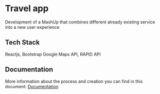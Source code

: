 
# Travel app

Development of a MashUp that combines different already existing service into a new user experience


## Tech Stack

Reactjs, Bootstrap
Google Maps API, RAPID API


## Documentation

More information about the process and creation you can find in this document: [Documentation](https://github.com/Anna8295/travel-planner/blob/main/travel-doc.pdf)


